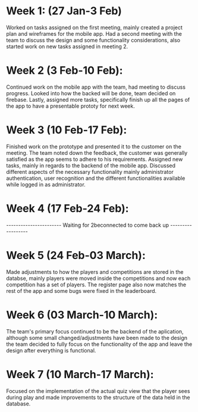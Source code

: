 # Week 1: (27 Jan-3 Feb)
Worked on tasks assigned on the first meeting, mainly created a project plan and wireframes for the mobile app. Had a second meeting with the team to discuss the design and some functionality considerations, also started work on new tasks assigned in meeting 2.

# Week 2 (3 Feb-10 Feb):
Continued work on the mobile app with the team, had meeting to discuss progress. Looked into how the backed will be done, team decided on firebase. Lastly, assigned more tasks, specifically finish up all the pages of the app to have a presentable prototy for next week.

# Week 3 (10 Feb-17 Feb):
Finished work on the prototype and presented it to the customer on the meeting. The team noted down the feedback, the customer was generally satisfied as the app seems to adhere to his requirements. Assigned new tasks, mainly in regards to the backend of the mobile app. Discussed different aspects of the necessary functionality mainly administrator authentication, user recognition and the different functionalities available while logged in as administrator.

# Week 4 (17 Feb-24 Feb):
----------------------- Waiting for 2beconnected to come back up ------------------

# Week 5 (24 Feb-03 March):
Made adjustments to how the players and competitions are stored in the databse, mainly players were moved inside the competitions and now each competition has a set of players. The register page also now matches the rest of the app and some bugs were fixed in the leaderboard.

# Week 6 (03 March-10 March):
The team's primary focus continued to be the backend of the aplication, although some small changed/adjustments have been made to the design the team decided to fully focus on the functionality of the app and leave the design after everything is functional.

# Week 7 (10 March-17 March):
Focused on the implementation of the actual quiz view that the player sees during play and made improvements to the structure of the data held in the database.
